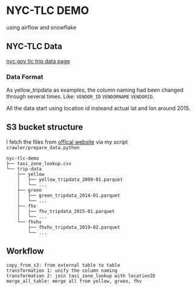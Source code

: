# NYC-TLC DEMO

using airflow and snowflake

## NYC-TLC Data

[nyc.gov tlc trip data page](https://www.nyc.gov/site/tlc/about/tlc-trip-record-data.page)

### Data Format

As yellow_tripdata as examples, the column naming had been changed through several times.
Like: `VENDOR_ID` `VENDORNAME` `VENDORID`.

All the data start using location id insteand actual lat and lon around 2015.

## S3 bucket structure

I fetch the files from [offical website](https://www.nyc.gov/site/tlc/about/tlc-trip-record-data.page) via my script 
`crawler/prepare_data.python`

```
nyc-tlc-demo
├── taxi_zone_lookup.csv
└── trip-data
    ├── yellow
    │   ├── yellow_tripdata_2009-01.parquet
    │   └── ...
    ├── green
    │   ├── green_tripdata_2014-01.parquet
    │   └── ...
    ├── fhv
    │   ├── fhv_tripdata_2015-01.parquet
    │   └── ...
    └── fhvhv
        ├── fhvhv_tripdata_2019-02.parquet
        └── ...
```

## Workflow

```
copy_from_s3: from external table to table
transformation 1: unify the column naming
transformation 2: join taxi_zone_lookup with locationID
merge_all_table: merge all from yellow, green, fhv
```
